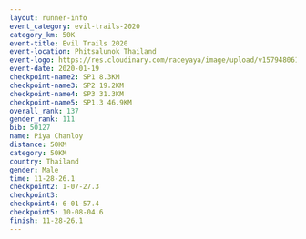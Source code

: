 ```yaml
--- 
layout: runner-info 
event_category: evil-trails-2020 
category_km: 50K 
event-title: Evil Trails 2020 
event-location: Phitsalunok Thailand 
event-logo: https://res.cloudinary.com/raceyaya/image/upload/v1579480618/logo/evil-trails_wm80bv.jpg 
event-date: 2020-01-19 
checkpoint-name2: SP1 8.3KM 
checkpoint-name3: SP2 19.2KM 
checkpoint-name4: SP3 31.3KM 
checkpoint-name5: SP1.3 46.9KM 
overall_rank: 137
gender_rank: 111
bib: 50127
name: Piya Chanloy
distance: 50KM
category: 50KM
country: Thailand
gender: Male
time: 11-28-26.1
checkpoint2: 1-07-27.3
checkpoint3: 
checkpoint4: 6-01-57.4
checkpoint5: 10-08-04.6
finish: 11-28-26.1
--- 
```

